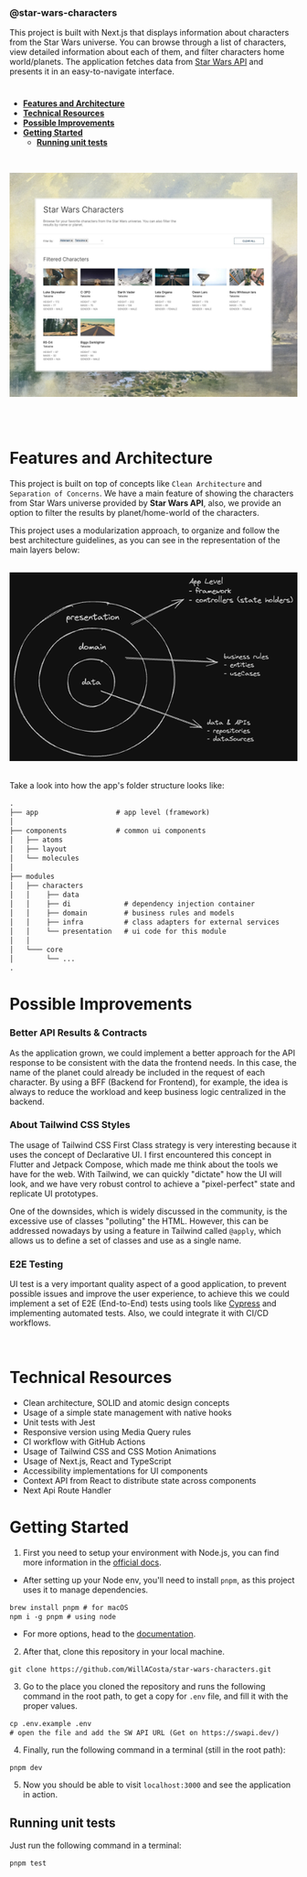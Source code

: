 ### @star-wars-characters

This project is built with Next.js that displays information about characters from the Star Wars universe. You can browse through a list of characters, view detailed information about each of them, and filter characters home world/planets. The application fetches data from [Star Wars API](https://swapi.dev/) and presents it in an easy-to-navigate interface.

#

- **[Features and Architecture](#features-and-architecture)**
- **[Technical Resources](#technical-resources)**
- **[Possible Improvements](#possible-improvements)**
- **[Getting Started](#getting-started)**
  - **[Running unit tests](#running-unit-tests)**

<br>

![Screenshot showing the app](docs/images/screenshot.jpeg 'Screenshot showing the app')

<br>
<br>

# Features and Architecture

This project is built on top of concepts like `Clean Architecture` and `Separation of Concerns`. We have a main feature of showing the characters from Star Wars universe provided by **Star Wars API**, also, we provide an option to filter the results by planet/home-world of the characters.

This project uses a modularization approach, to organize and follow the best architecture guidelines, as you can see in the representation of the main layers below:

<br/>
<center>
  <img src="docs/images/layers.png">
</center>
<br/>

Take a look into how the app's folder structure looks like:

```
.
├── app                   # app level (framework)
│
├── components            # common ui components
│   ├── atoms
│   ├── layout
│   └── molecules
│
├── modules
│   ├── characters
│   │    ├── data
│   │    ├── di             # dependency injection container
│   │    ├── domain         # business rules and models
│   │    ├── infra          # class adapters for external services
│   │    └── presentation   # ui code for this module
│   │
│   └─── core
│        └── ...
.
```

# Possible Improvements

### Better API Results & Contracts

As the application grown, we could implement a better approach for the API response to be consistent with the data the frontend needs. In this case, the name of the planet could already be included in the request of each character. By using a BFF (Backend for Frontend), for example, the idea is always to reduce the workload and keep business logic centralized in the backend.

### About Tailwind CSS Styles

The usage of Tailwind CSS First Class strategy is very interesting because it uses the concept of Declarative UI. I first encountered this concept in Flutter and Jetpack Compose, which made me think about the tools we have for the web. With Tailwind, we can quickly "dictate" how the UI will look, and we have very robust control to achieve a "pixel-perfect" state and replicate UI prototypes.

One of the downsides, which is widely discussed in the community, is the excessive use of classes "polluting" the HTML. However, this can be addressed nowadays by using a feature in Tailwind called `@apply`, which allows us to define a set of classes and use as a single name.

### E2E Testing

UI test is a very important quality aspect of a good application, to prevent possible issues and improve the user experience, to achieve this we could implement a set of E2E (End-to-End) tests using tools like [Cypress](https://www.cypress.io/) and implementing automated tests. Also, we could integrate it with CI/CD workflows.

<br>

# Technical Resources

- Clean architecture, SOLID and atomic design concepts
- Usage of a simple state management with native hooks
- Unit tests with Jest
- Responsive version using Media Query rules
- CI workflow with GitHub Actions
- Usage of Tailwind CSS and CSS Motion Animations
- Usage of Next.js, React and TypeScript
- Accessibility implementations for UI components
- Context API from React to distribute state across components
- Next Api Route Handler

# Getting Started

1. First you need to setup your environment with Node.js, you can find more information in the [official docs](https://nodejs.org/en).

- After setting up your Node env, you'll need to install `pnpm`, as this project uses it to manage dependencies.

```shell
brew install pnpm # for macOS
npm i -g pnpm # using node
```

- For more options, head to the [documentation](https://pnpm.io/installation).

2. After that, clone this repository in your local machine.

```shell
git clone https://github.com/WillACosta/star-wars-characters.git
```

3. Go to the place you cloned the repository and runs the following command in the root path, to get a copy for `.env` file, and fill it with the proper values.

```shell
cp .env.example .env
# open the file and add the SW API URL (Get on https://swapi.dev/)
```

4. Finally, run the following command in a terminal (still in the root path):

```shell
pnpm dev
```

5. Now you should be able to visit `localhost:3000` and see the application in action.

## Running unit tests

Just run the following command in a terminal:

```shell
pnpm test
```
